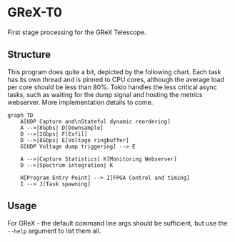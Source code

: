 # GReX-T0

First stage processing for the GReX Telescope.

## Structure

This program does quite a bit, depicted by the following chart. Each task has its own thread and is pinned to CPU cores, although the average load per core should be less than 80%.
Tokio handles the less critical async tasks, such as waiting for the dump signal and hosting the metrics webserver.
More implementation details to come.

```mermaid
graph TD
    A[UDP Capture and\nStateful dynamic reordering]
    A -->|8Gpbs| D[Downsample]
    D -->|2Gbps| F[Exfil]
    D -->|8Gbps| E[Voltage ringbuffer]
    G[UDP Voltage dump triggering] --> E

    A -->|Capture Statistics| K[Monitoring Webserver]
    D -->|Spectrum integration| K

    H[Program Entry Point] --> I[FPGA Control and timing]
    I --> J[Task spawning]
```

## Usage

For GReX - the default command line args should be sufficient, but use the `--help` argument to list them all.
